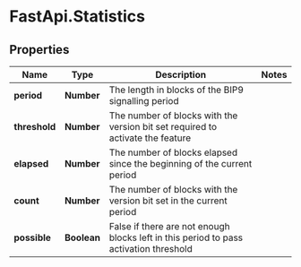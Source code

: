 # FastApi.Statistics

## Properties

Name | Type | Description | Notes
------------ | ------------- | ------------- | -------------
**period** | **Number** | The length in blocks of the BIP9 signalling period | 
**threshold** | **Number** | The number of blocks with the version bit set required to activate the feature | 
**elapsed** | **Number** | The number of blocks elapsed since the beginning of the current period | 
**count** | **Number** | The number of blocks with the version bit set in the current period | 
**possible** | **Boolean** | False if there are not enough blocks left in this period to pass activation threshold | 


